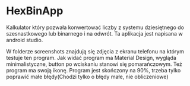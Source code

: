 # HexBinApp
Kalkulator który pozwała konwertować liczby z systemu dziesiętnego do szesnastkowego lub binarnego i na odwrót.
Ta aplikacja  jest napisana w android studio.

W folderze screenshots znajdują się zdjęcia z ekranu telefonu na którym testuje ten program. 
Jak widać program ma Material Design, wygląda minimalistyczne, button po wciskaniu stanowi się pomarańczowym.
Teź program ma swoją ikonę. Program jest skończony na 90%, trzeba tylko poprawić małe błędy(Chodzi tylko o błędy małe,
nie obliczeniowe)
